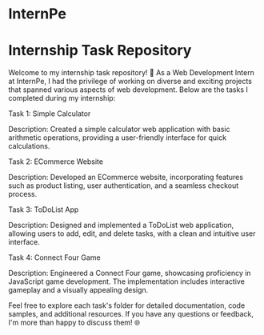 # InternPe
# Internship Task Repository

Welcome to my internship task repository! 🚀 As a Web Development Intern at InternPe, I had the privilege of working on diverse and exciting projects that spanned various aspects of web development. Below are the tasks I completed during my internship:

Task 1: Simple Calculator

  Description: Created a simple calculator web application with basic arithmetic operations, providing a user-friendly interface for quick calculations.

Task 2: ECommerce Website

  Description: Developed an ECommerce website, incorporating features such as product listing, user authentication, and a seamless checkout process.

Task 3: ToDoList App

  Description: Designed and implemented a ToDoList web application, allowing users to add, edit, and delete tasks, with a clean and intuitive user interface.

Task 4: Connect Four Game

  Description: Engineered a Connect Four game, showcasing proficiency in JavaScript game development. The implementation includes interactive gameplay and a visually appealing design.

Feel free to explore each task's folder for detailed documentation, code samples, and additional resources. If you have any questions or feedback, I'm more than happy to discuss them! 🌐
